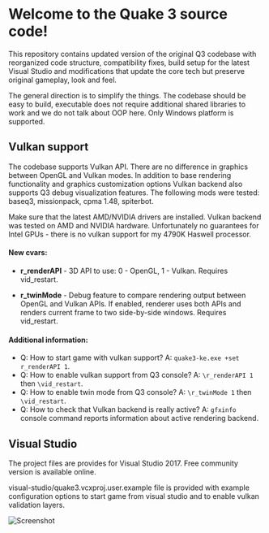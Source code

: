 # Welcome to the Quake 3 source code!

This repository contains updated version of the original Q3 codebase with reorganized code structure, compatibility fixes, build setup for the latest Visual Studio and modifications that update the core tech but preserve original gameplay, look and feel.

The general direction is to simplify the things. The codebase should be easy to build, executable does not require additional shared libraries to work and we do not talk about OOP here. Only Windows platform is supported.

## Vulkan support
The codebase supports Vulkan API. There are no difference in graphics between OpenGL and Vulkan modes.
In addition to base rendering functionality and graphics customization options Vulkan backend also supports Q3 debug visualization features. The following mods were tested: baseq3, missionpack, cpma 1.48, spiterbot.

Make sure that the latest AMD/NVIDIA drivers are installed. Vulkan backend was tested on AMD and NVIDIA hardware. Unfortunately no guarantees for Intel GPUs - there is no vulkan support for my 4790K Haswell processor.

#### New cvars:
* **r_renderAPI** - 3D API to use: 0 - OpenGL, 1 - Vulkan. Requires vid_restart.

* **r_twinMode** - Debug feature to compare rendering output between OpenGL and Vulkan APIs.
    If enabled, renderer uses both APIs and renders current frame to two side-by-side windows.
    Requires vid_restart.
    
#### Additional information:
* Q: How to start game with vulkan support? A: `quake3-ke.exe +set r_renderAPI 1`.
* Q: How to enable vulkan support from Q3 console? A: `\r_renderAPI 1` then `\vid_restart`.
* Q: How to enable twin mode from Q3 console? A: `\r_twinMode 1` then `\vid_restart`.
* Q: How to check that Vulkan backend is really active? A: `gfxinfo` console command reports information about active rendering backend.

## Visual Studio
The project files are provides for Visual Studio 2017. Free community version is available online.

visual-studio/quake3.vcxproj.user.example file is provided with example configuration options to start game from visual studio and to enable vulkan validation layers.

![Screenshot](https://github.com/artemalive/Quake-III-Arena/raw/master/Screenshot.jpg)
